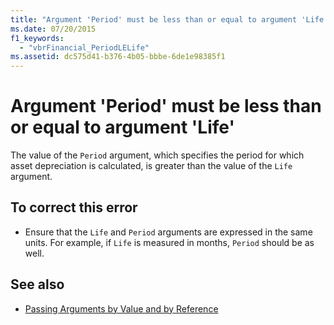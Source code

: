 ```yaml
---
title: "Argument 'Period' must be less than or equal to argument 'Life'"
ms.date: 07/20/2015
f1_keywords: 
  - "vbrFinancial_PeriodLELife"
ms.assetid: dc575d41-b376-4b05-bbbe-6de1e98385f1
---
```

# Argument 'Period' must be less than or equal to argument 'Life'
The value of the `Period` argument, which specifies the period for which asset depreciation is calculated, is greater than the value of the `Life` argument.  
  
## To correct this error  
  
- Ensure that the `Life` and `Period` arguments are expressed in the same units. For example, if `Life` is measured in months, `Period` should be as well.  
  
## See also

- [Passing Arguments by Value and by Reference](../programming-guide/language-features/procedures/passing-arguments-by-value-and-by-reference.md)
